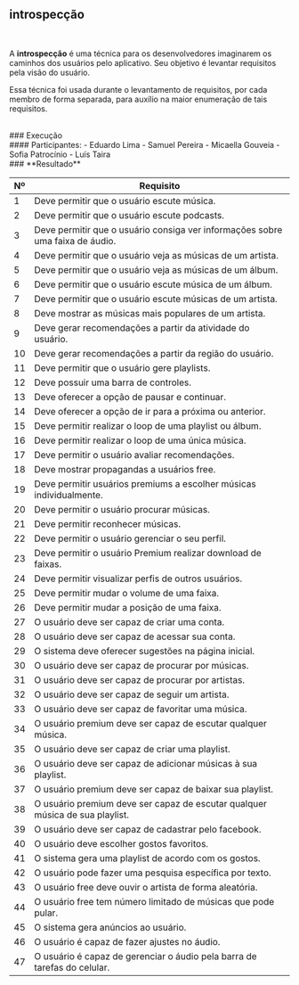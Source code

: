 ## **introspecção** 
<br>

A **introspecção** é uma técnica para os desenvolvedores imaginarem os caminhos dos usuários pelo aplicativo. Seu objetivo é levantar requisitos pela visão do usuário. 

Essa técnica foi usada durante o levantamento de requisitos, por cada membro de forma separada, para auxílio na maior enumeração de tais requisitos.

<br>
### Execução

<br>
#### Participantes:
- Eduardo Lima
- Samuel Pereira
- Micaella Gouveia
- Sofia Patrocínio
- Luís Taira
<br>
### **Resultado**

<br>

|Nº|Requisito|
|--|---------|
|1|Deve permitir que o usuário escute música.|
|2|Deve permitir que o usuário escute podcasts.|
|3|Deve permitir que o usuário consiga ver informações sobre uma faixa de áudio.|
|4|Deve permitir que o usuário veja as músicas de um artista.|
|5|Deve permitir que o usuário veja as músicas de um álbum.|
|6|Deve permitir que o usuário escute música de um álbum.|
|7|Deve permitir que o usuário escute músicas de um artista.|
|8|Deve mostrar as músicas mais populares de um artista.|
|9|Deve gerar recomendações a partir da atividade do usuário.|
|10|Deve gerar recomendações a partir da região do usuário.|
|11|Deve permitir que o usuário gere playlists.|
|12|Deve possuir uma barra de controles.|
|13|Deve oferecer a opção de pausar e continuar.|
|14|Deve oferecer a opção de ir para a próxima ou anterior.|
|15|Deve permitir realizar o loop de uma playlist ou álbum.|
|16|Deve permitir realizar o loop de uma única música.|
|17|Deve permitir o usuário avaliar recomendações.|
|18|Deve mostrar propagandas a usuários free.|
|19|Deve permitir usuários premiums a escolher músicas individualmente.|
|20|Deve permitir o usuário procurar músicas.|
|21|Deve permitir reconhecer músicas.|
|22|Deve permitir o usuário gerenciar o seu perfil.|
|23|Deve permitir o usuário Premium realizar download de faixas.|
|24|Deve permitir visualizar perfis de outros usuários.|
|25|Deve permitir mudar o volume de uma faixa.|
|26|Deve permitir mudar a posição de uma faixa.|
|27|O usuário deve ser capaz de criar uma conta.|
|28|O usuário deve ser capaz de acessar sua conta.|
|29|O sistema deve oferecer sugestões na página inicial.|
|30|O usuário deve ser capaz de procurar por músicas.|
|31|O usuário deve ser capaz de procurar por artistas.|
|32|O usuário deve ser capaz de seguir um artista.|
|33|O usuário deve ser capaz de favoritar uma música.|
|34|O usuário premium deve ser capaz de escutar qualquer música.|
|35|O usuário deve ser capaz de criar uma playlist.|
|36|O usuário deve ser capaz de adicionar músicas à sua playlist.|
|37|O usuário premium deve ser capaz de baixar sua playlist.|
|38|O usuário premium deve ser capaz de escutar qualquer música de sua playlist.|
|39|O usuário deve ser capaz de cadastrar pelo facebook.|
|40|O usuário deve escolher gostos favoritos.|
|41|O sistema gera uma playlist de acordo com os gostos.|
|42|O usuário pode fazer uma pesquisa específica por texto.|
|43|O usuário free deve ouvir o artista de forma aleatória.|
|44|O usuário free tem número limitado de músicas que pode pular.|
|45|O sistema gera anúncios ao usuário.|
|46|O usuário é capaz de fazer ajustes no áudio.|
|47|O usuário é capaz de gerenciar o áudio pela barra de tarefas do celular.|